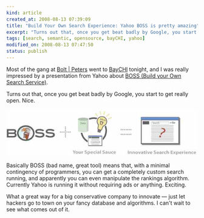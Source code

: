 ```yaml
--- 
kind: article
created_at: 2008-08-13 07:39:09
title: "Build Your Own Search Experience: Yahoo BOSS is pretty amazing"
excerpt: "Turns out that, once you get beat badly by Google, you start to get really open. Nice. "
tags: [search, semantic, opensource, bayCHI, yahoo]
modified_on: 2008-08-13 07:47:50
status: publish
---
```


Most of the gang at <a href="http://boltpeters.com/">Bolt | Peters</a> went to <a href="http://www.baychi.org/">BayCHI</a> tonight, and I was really impressed by a presentation from Yahoo about <a href="http://developer.yahoo.com/search/boss/">BOSS (Build your Own Search Service)</a>. 

Turns out that, once you get beat badly by Google, you start to get really open. Nice. 

<img src="/images/boss.jpg" alt="Yahoo BOSS" />

Basically BOSS (bad name, great tool) means that, with a minimal contingency of programmers, you can get a completely custom search running, and apparently you can even manipulate the rankings algorithm. Currently Yahoo is running it without requiring ads or anything. Exciting. 

What a great way for a big conservative company to innovate &mdash; just let hackers go to town on your fancy database and algorithms. I can't wait to see what comes out of it. 
